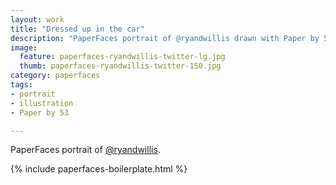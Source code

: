 ```yaml
---
layout: work
title: "Dressed up in the car"
description: "PaperFaces portrait of @ryandwillis drawn with Paper by 53 on an iPad."
image: 
  feature: paperfaces-ryandwillis-twitter-lg.jpg
  thumb: paperfaces-ryandwillis-twitter-150.jpg
category: paperfaces
tags: 
- portrait
- illustration
- Paper by 53

---
```


PaperFaces portrait of [@ryandwillis](http://twitter.com/ryandwillis).

{% include paperfaces-boilerplate.html %}